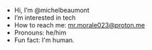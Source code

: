- Hi, I’m @michelbeaumont
- I’m interested in tech
- How to reach me: mr.morale023@proton.me
- Pronouns: he/him
- Fun fact: I'm human.

<!---
michelbeaumont/michelbeaumont is a ✨ special ✨ repository because its `README.md` (this file) appears on your GitHub profile.
You can click the Preview link to take a look at your changes.
--->
